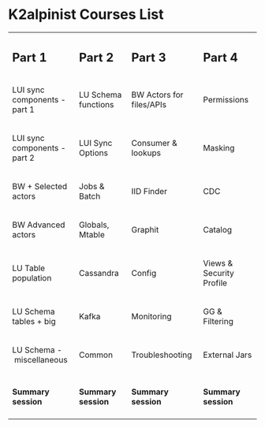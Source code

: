 # K2alpinist Courses List

<table width="900pxl">
<tbody>
<tr>
<td width="225pxl">
<h2><strong>Part 1</strong></h2>
</td>
<td width="225pxl">
<h2><strong>Part 2</strong></h2>
</td>
<td width="225pxl">
<h2><strong>Part 3</strong></h2>
</td>
<td width="225pxl">
<h2><strong>Part 4</strong></h2>
</td>
</tr>
<tr>
<td>
<p>LUI sync components - part 1</p>
</td>
<td>
<p>LU Schema functions</p>
</td>
<td>
<p>BW Actors for files/APIs</p>
</td>
<td>
<p>Permissions</p>
</td>
</tr>
<tr>
<td>
<p>LUI sync components - part 2</p>
</td>
<td>
<p>LUI Sync Options</p>
</td>
<td>
<p>Consumer &amp; lookups</p>
</td>
<td>
<p>Masking</p>
</td>
</tr>
<tr>
<td>
<p>BW + Selected actors</p>
</td>
<td>
<p>Jobs &amp; Batch</p>
</td>
<td>
<p>IID Finder</p>
</td>
<td>
<p>CDC</p>
</td>
</tr>
<tr>
<td>
<p>BW Advanced actors</p>
</td>
<td>
<p>Globals, Mtable</p>
</td>
<td >
<p>Graphit</p>
</td>
<td >
<p>Catalog</p>
</td>
</tr>
<tr>
<td>
<p>LU Table population</p>
</td>
<td>
<p>Cassandra</p>
</td>
<td >
<p>Config</p>
</td>
<td >
<p>Views &amp; Security Profile</p>
</td>
</tr>
<tr>
<td >
<p>LU Schema tables + big</p>
</td>
<td >
<p>Kafka</p>
</td>
<td >
<p>Monitoring</p>
</td>
<td >
<p>GG &amp; Filtering</p>
</td>
</tr>
<tr>
<td >
<p>LU Schema -&nbsp;miscellaneous</p>
</td>
<td width="95">
<p>Common</p>
</td>
<td >
<p>Troubleshooting</p>
</td>
<td >
<p>External Jars</p>
</td>
</tr>
<tr>
<td >
<h4><strong>Summary session</strong></h4>
</td>
<td >
<h4><strong>Summary session</strong></h4>
</td>
<td >
<h4><strong>Summary session</strong></h4>
</td>
<td >
<h4><strong>Summary session</strong></h4>
</td>
</tr>
</tbody>
</table>


